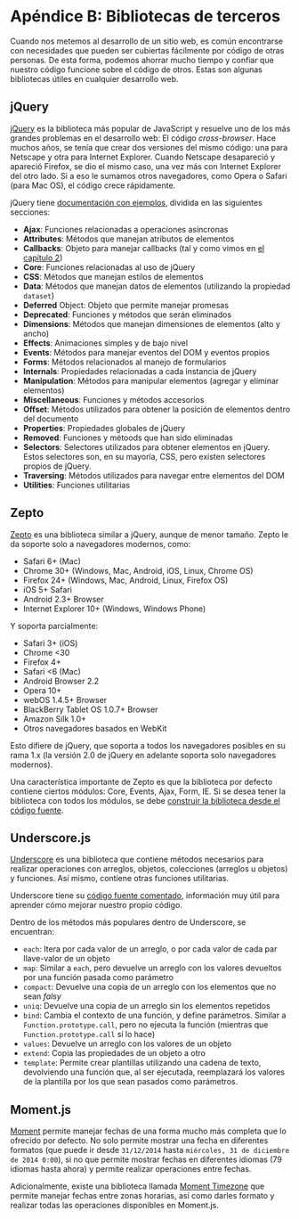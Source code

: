 # Apéndice B: Bibliotecas de terceros

Cuando nos metemos al desarrollo de un sitio web, es común encontrarse con necesidades que pueden ser cubiertas fácilmente por código de otras personas. De esta forma, podemos ahorrar mucho tiempo y confiar que nuestro código funcione sobre el código de otros. Estas son algunas bibliotecas útiles en cualquier desarrollo web.

## jQuery

[jQuery](http://jquery.com/) es la biblioteca más popular de JavaScript y resuelve uno de los más grandes problemas en el desarrollo web: El código *cross-browser*. Hace muchos años, se tenía que crear dos versiones del mismo código: una para Netscape y otra para Internet Explorer. Cuando Netscape desapareció y apareció Firefox, se dio el mismo caso, una vez más con Internet Explorer del otro lado. Si a eso le sumamos otros navegadores, como Opera o Safari (para Mac OS), el código crece rápidamente.

jQuery tiene [documentación con ejemplos](http://api.jquery.com/), dividida en las siguientes secciones:

* __Ajax__: Funciones relacionadas a operaciones asíncronas
* __Attributes__: Métodos que manejan atributos de elementos
* __Callbacks__: Objeto para manejar callbacks (tal y como vimos en [el capítulo 2](2-funciones.html#callbacks))
* __Core__: Funciones relacionadas al uso de jQuery
* __CSS__: Métodos que manejan estilos de elementos
* __Data__: Métodos que manejan datos de elementos (utilizando la propiedad `dataset`)
* __Deferred__ Object: Objeto que permite manejar promesas
* __Deprecated__: Funciones y métodos que serán eliminados
* __Dimensions__: Métodos que manejan dimensiones de elementos (alto y ancho)
* __Effects__: Animaciones simples y de bajo nivel
* __Events__: Métodos para manejar eventos del DOM y eventos propios
* __Forms__: Métodos relacionados al manejo de formularios
* __Internals__: Propiedades relacionadas a cada instancia de jQuery
* __Manipulation__: Métodos para manipular elementos (agregar y eliminar elementos)
* __Miscellaneous__: Funciones y métodos accesorios
* __Offset__: Métodos utilizados para obtener la posición de elementos dentro del documento
* __Properties__: Propiedades globales de jQuery
* __Removed__: Funciones y métoods que han sido eliminadas
* __Selectors__: Selectores utilizados para obtener elementos en jQuery. Estos selectores son, en su mayoría, CSS, pero existen selectores propios de jQuery.
* __Traversing__: Métodos utilizados para navegar entre elementos del DOM
* __Utilities__: Funciones utilitarias

## Zepto

[Zepto](http://zeptojs.com/) es una biblioteca similar a jQuery, aunque de menor tamaño. Zepto le da soporte solo a navegadores modernos, como:

* Safari 6+ (Mac)
* Chrome 30+ (Windows, Mac, Android, iOS, Linux, Chrome OS)
* Firefox 24+ (Windows, Mac, Android, Linux, Firefox OS)
* iOS 5+ Safari
* Android 2.3+ Browser
* Internet Explorer 10+ (Windows, Windows Phone)

Y soporta parcialmente:

* Safari 3+ (iOS)
* Chrome <30
* Firefox 4+
* Safari <6 (Mac)
* Android Browser 2.2
* Opera 10+
* webOS 1.4.5+ Browser
* BlackBerry Tablet OS 1.0.7+ Browser
* Amazon Silk 1.0+
* Otros navegadores basados en WebKit

Esto difiere de jQuery, que soporta a todos los navegadores posibles en su rama 1.x (la versión 2.0 de jQuery en adelante soporta solo navegadores modernos).

Una característica importante de Zepto es que la biblioteca por defecto contiene ciertos módulos: Core, Events, Ajax, Form, IE. Si se desea tener la biblioteca con todos los módulos, se debe [construir la biblioteca desde el código fuente](https://github.com/madrobby/zepto#building).

## Underscore.js

[Underscore](http://underscorejs.org/) es una biblioteca que contiene métodos necesarios para realizar operaciones con arreglos, objetos, colecciones (arreglos u objetos) y funciones. Así mismo, contiene otras funciones utilitarias.

Underscore tiene su [código fuente comentado](http://underscorejs.org/docs/underscore.html), información muy útil para aprender cómo mejorar nuestro propio código.

Dentro de los métodos más populares dentro de Underscore, se encuentran:

* `each`: Itera por cada valor de un arreglo, o por cada valor de cada par llave-valor de un objeto
* `map`: Similar a `each`, pero devuelve un arreglo con los valores devueltos por una función pasada como parámetro
* `compact`: Devuelve una copia de un arreglo con los elementos que no sean *falsy*
* `uniq`: Devuelve una copia de un arreglo sin los elementos repetidos
* `bind`: Cambia el contexto de una función, y define parámetros. Similar a `Function.prototype.call`, pero no ejecuta la función (mientras que `Function.prototype.call` sí lo hace)
* `values`: Devuelve un arreglo con los valores de un objeto
* `extend`: Copia las propiedades de un objeto a otro
* `template`: Permite crear plantillas utilizando una cadena de texto, devolviendo una función que, al ser ejecutada, reemplazará los valores de la plantilla por los que sean pasados como parámetros.

## Moment.js

[Moment](http://momentjs.com/) permite manejar fechas de una forma mucho más completa que lo ofrecido por defecto. No solo permite mostrar una fecha en diferentes formatos (que puede ir desde `31/12/2014` hasta `miércoles, 31 de diciembre de 2014 0:00`), si no que permite mostrar fechas en diferentes idiomas (79 idiomas hasta ahora) y permite realizar operaciones entre fechas.

Adicionalmente, existe una biblioteca llamada [Moment Timezone](http://momentjs.com/timezone/) que permite manejar fechas entre zonas horarias, así como darles formato y realizar todas las operaciones disponibles en Moment.js.